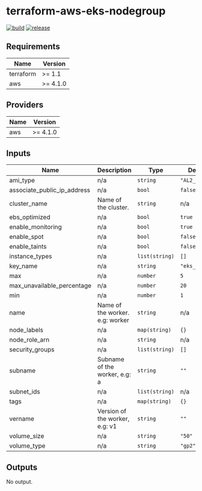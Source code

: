 # terraform-aws-eks-nodegroup

[![build](https://img.shields.io/github/workflow/status/nalbam/terraform-aws-eks-nodegroup/build?label=build&style=for-the-badge&logo=github)](https://github.com/nalbam/terraform-aws-eks-nodegroup/actions/workflows/push.yaml)
[![release](https://img.shields.io/github/v/release/nalbam/terraform-aws-eks-nodegroup?style=for-the-badge&logo=github)](https://github.com/nalbam/terraform-aws-eks-nodegroup/releases)

<!--- BEGIN_TF_DOCS --->
## Requirements

| Name | Version |
|------|---------|
| terraform | >= 1.1 |
| aws | >= 4.1.0 |

## Providers

| Name | Version |
|------|---------|
| aws | >= 4.1.0 |

## Inputs

| Name | Description | Type | Default | Required |
|------|-------------|------|---------|:--------:|
| ami\_type | n/a | `string` | `"AL2_x86_64"` | no |
| associate\_public\_ip\_address | n/a | `bool` | `false` | no |
| cluster\_name | Name of the cluster. | `string` | n/a | yes |
| ebs\_optimized | n/a | `bool` | `true` | no |
| enable\_monitoring | n/a | `bool` | `true` | no |
| enable\_spot | n/a | `bool` | `false` | no |
| enable\_taints | n/a | `bool` | `false` | no |
| instance\_types | n/a | `list(string)` | `[]` | no |
| key\_name | n/a | `string` | `"eks_user"` | no |
| max | n/a | `number` | `5` | no |
| max\_unavailable\_percentage | n/a | `number` | `20` | no |
| min | n/a | `number` | `1` | no |
| name | Name of the worker. e.g: worker | `string` | n/a | yes |
| node\_labels | n/a | `map(string)` | `{}` | no |
| node\_role\_arn | n/a | `string` | n/a | yes |
| security\_groups | n/a | `list(string)` | `[]` | no |
| subname | Subname of the worker, e.g: a | `string` | `""` | no |
| subnet\_ids | n/a | `list(string)` | n/a | yes |
| tags | n/a | `map(string)` | `{}` | no |
| vername | Version of the worker, e.g: v1 | `string` | `""` | no |
| volume\_size | n/a | `string` | `"50"` | no |
| volume\_type | n/a | `string` | `"gp2"` | no |

## Outputs

No output.

<!--- END_TF_DOCS --->
